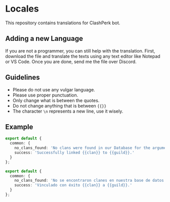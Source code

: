 # Locales

This repository contains translations for ClashPerk bot.

## Adding a new Language

If you are not a programmer, you can still help with the translation.
First, download the file and translate the texts using any text editor like Notepad or VS Code.
Once you are done, send me the file over Discord.

## Guidelines

- Please do not use any vulgar language.
- Please use proper punctuation.
- Only change what is between the quotes.
- Do not change anything that is between `{{}}`
- The character `\n` represents a new line, use it wisely.

## Example

```ts
export default {
  common: {
    no_clans_found: 'No clans were found in our Database for the argument you specified.',
    success: 'Successfully linked {{clan}} to {{guild}}.'
  }
};
```

```ts
export default {
  common: {
    no_clans_found: 'No se encontraron clanes en nuestra base de datos para el argumento que especificó.',
    success: 'Vinculado con éxito {{clan}} a {{guild}}.'
  }
};
```
